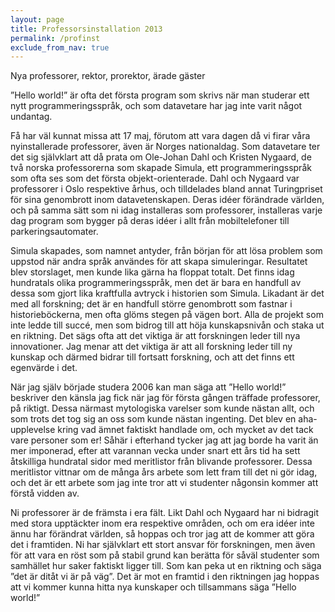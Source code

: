 ```yaml
---
layout: page
title: Professorsinstallation 2013
permalink: /profinst
exclude_from_nav: true
---
```


Nya professorer, rektor, prorektor, ärade gäster

”Hello world!” är ofta det första program som skrivs när man studerar ett nytt programmeringsspråk,
och som datavetare har jag inte varit något undantag. 

Få har väl kunnat missa att 17 maj, förutom att vara dagen då vi firar våra nyinstallerade
professorer, även är Norges nationaldag. Som datavetare ter det sig självklart att då prata om
Ole-Johan Dahl och Kristen Nygaard, de två norska professorerna som skapade Simula, ett
programmeringsspråk som ofta ses som det första objekt-orienterade. Dahl och Nygaard var professorer
i Oslo respektive århus, och tilldelades bland annat Turingpriset för sina genombrott inom
datavetenskapen. Deras idéer förändrade världen, och på samma sätt som ni idag installeras som
professorer, installeras varje dag program som bygger på deras idéer i allt från mobiltelefoner till
parkeringsautomater.

Simula skapades, som namnet antyder, från början för att lösa problem som uppstod när andra språk
användes för att skapa simuleringar. Resultatet blev storslaget, men kunde lika gärna ha floppat
totalt. Det finns idag hundratals olika programmeringsspråk, men det är bara en handfull av dessa
som gjort lika kraftfulla avtryck i historien som Simula. Likadant är det med all forskning; det är
en handfull större genombrott som fastnar i historieböckerna, men ofta glöms stegen på vägen bort.
Alla de projekt som inte ledde till succé, men som bidrog till att höja kunskapsnivån och staka ut
en riktning. Det sägs ofta att det viktiga är att forskningen leder till nya innovationer. Jag menar
att det viktiga är att all forskning leder till ny kunskap och därmed bidrar till fortsatt
forskning, och att det finns ett egenvärde i det.

När jag själv började studera 2006 kan man säga att ”Hello world!” beskriver den känsla jag fick när
jag för första gången träffade professorer, på riktigt. Dessa närmast mytologiska varelser som
kunde nästan allt, och som trots det tog sig an oss som kunde nästan ingenting. Det blev en
aha-upplevelse kring vad ämnet faktiskt handlade om, och mycket av det tack vare personer som er!
Såhär i efterhand tycker jag att jag borde ha varit än mer imponerad, efter att varannan vecka under
snart ett års tid ha sett åtskilliga hundratal sidor med meritlistor från blivande professorer.
Dessa meritlistor vittnar om de många års arbete som lett fram till det ni gör idag, och det är ett
arbete som jag inte tror att vi studenter någonsin kommer att förstå vidden av.

Ni professorer är de främsta i era fält. Likt Dahl och Nygaard har ni bidragit med stora upptäckter
inom era respektive områden, och om era idéer inte ännu har förändrat världen, så hoppas och tror
jag att de kommer att göra det i framtiden. Ni har självklart ett stort ansvar för forskningen, men
även för att vara en röst som på stabil grund kan berätta för såväl studenter som samhället hur
saker faktiskt ligger till. Som kan peka ut en riktning och säga ”det är ditåt vi är på väg”. Det är
mot en framtid i den riktningen jag hoppas att vi kommer kunna hitta nya kunskaper och tillsammans
säga ”Hello world!” 
